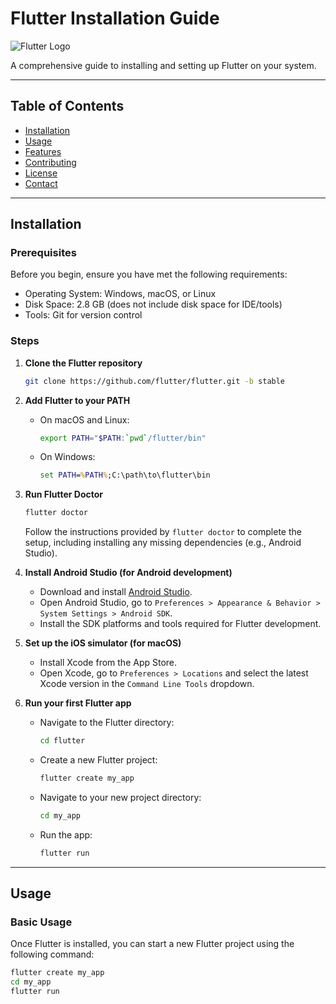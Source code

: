 # Flutter Installation Guide

![Flutter Logo](https://flutter.dev/assets/images/shared/brand/flutter/logo/flutter-lockup.png)

A comprehensive guide to installing and setting up Flutter on your system.

---

## Table of Contents

- [Installation](#installation)
- [Usage](#usage)
- [Features](#features)
- [Contributing](#contributing)
- [License](#license)
- [Contact](#contact)

---

## Installation

### Prerequisites

Before you begin, ensure you have met the following requirements:
- Operating System: Windows, macOS, or Linux
- Disk Space: 2.8 GB (does not include disk space for IDE/tools)
- Tools: Git for version control

### Steps

1. **Clone the Flutter repository**
    ```bash
    git clone https://github.com/flutter/flutter.git -b stable
    ```
2. **Add Flutter to your PATH**
    - On macOS and Linux:
        ```bash
        export PATH="$PATH:`pwd`/flutter/bin"
        ```
    - On Windows:
        ```cmd
        set PATH=%PATH%;C:\path\to\flutter\bin
        ```

3. **Run Flutter Doctor**
    ```bash
    flutter doctor
    ```

    Follow the instructions provided by `flutter doctor` to complete the setup, including installing any missing dependencies (e.g., Android Studio).

4. **Install Android Studio (for Android development)**
    - Download and install [Android Studio](https://developer.android.com/studio).
    - Open Android Studio, go to `Preferences > Appearance & Behavior > System Settings > Android SDK`.
    - Install the SDK platforms and tools required for Flutter development.

5. **Set up the iOS simulator (for macOS)**
    - Install Xcode from the App Store.
    - Open Xcode, go to `Preferences > Locations` and select the latest Xcode version in the `Command Line Tools` dropdown.

6. **Run your first Flutter app**
    - Navigate to the Flutter directory:
        ```bash
        cd flutter
        ```
    - Create a new Flutter project:
        ```bash
        flutter create my_app
        ```
    - Navigate to your new project directory:
        ```bash
        cd my_app
        ```
    - Run the app:
        ```bash
        flutter run
        ```

---

## Usage

### Basic Usage

Once Flutter is installed, you can start a new Flutter project using the following command:

```bash
flutter create my_app
cd my_app
flutter run
